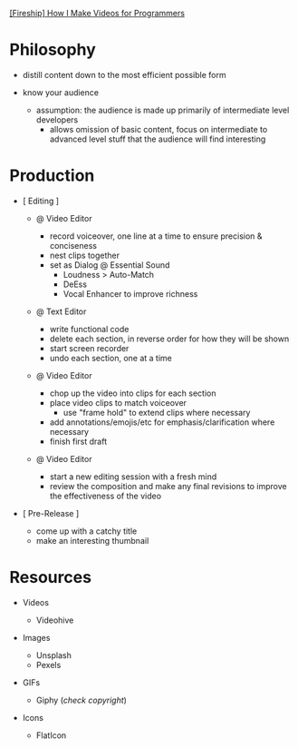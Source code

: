 <!-- Source -->
[[Fireship] How I Make Videos for Programmers](https://www.youtube.com/watch?v=N6-Q2dgodLs)


<!--####################################################################################################################-->
# Philosophy
<!--####################################################################################################################-->

  - distill content down to the most efficient possible form

  - know your audience
    - assumption: the audience is made up primarily of intermediate level developers
        - allows omission of basic content, focus on intermediate to advanced level stuff that the audience will find interesting


<!--####################################################################################################################-->
# Production
<!--####################################################################################################################-->

  - [ Editing ]

    - @ Video Editor
        - record voiceover, one line at a time to ensure precision & conciseness
        - nest clips together
        - set as Dialog @ Essential Sound
          - Loudness > Auto-Match
          - DeEss
          - Vocal Enhancer to improve richness

    - @ Text Editor
        - write functional code
        - delete each section, in reverse order for how they will be shown
        - start screen recorder
        - undo each section, one at a time

    - @ Video Editor
        - chop up the video into clips for each section
        - place video clips to match voiceover
          - use "frame hold" to extend clips where necessary
        - add annotations/emojis/etc for emphasis/clarification where necessary
        - finish first draft

    - @ Video Editor
        - start a new editing session with a fresh mind
        - review the composition and make any final revisions to improve the effectiveness of the video

  - [ Pre-Release ]
    - come up with a catchy title
    - make an interesting thumbnail


<!--####################################################################################################################-->
# Resources
<!--####################################################################################################################-->

  - Videos
    - Videohive

  - Images
    - Unsplash
    - Pexels

  - GIFs
    - Giphy (*check copyright*)

  - Icons
    - FlatIcon
